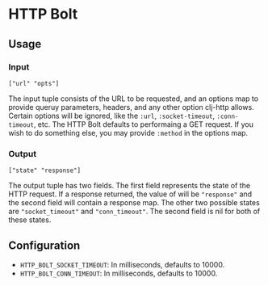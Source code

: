 # HTTP Bolt

## Usage

### Input

```
["url" "opts"]
```

The input tuple consists of the URL to be requested, and an options
map to provide queruy parameters, headers, and any other option
clj-http allows. Certain options will be ignored, like the `:url`,
`:socket-timeout`, `:conn-timeout`, etc. The HTTP Bolt defaults to
performaing a GET request. If you wish to do something else, you may
provide `:method` in the options map.

### Output

```
["state" "response"]
```

The output tuple has two fields. The first field represents the state
of the HTTP request. If a response returned, the value of will be
`"response"` and the second field will contain a response map. The
other two possible states are `"socket_timeout"` and
`"conn_timeout"`. The second field is nil for both of these states.

## Configuration

* `HTTP_BOLT_SOCKET_TIMEOUT`: In milliseconds, defaults to 10000.
* `HTTP_BOLT_CONN_TIMEOUT`: In milliseconds, defaults to 10000.
